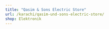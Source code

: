 ```yaml
---
title: "Qasim & Sons Electric Store"
url: /karachi/qasim-und-sons-electric-store/
shop: Elektronik
---
```

